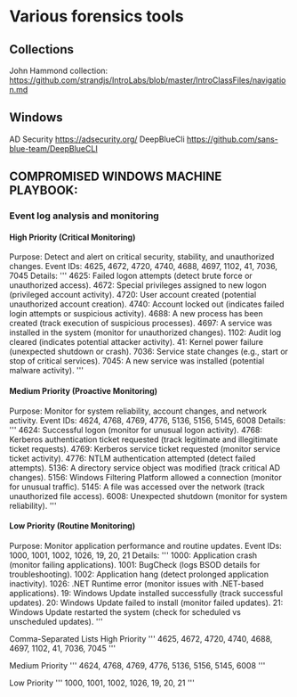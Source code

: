 # Various forensics tools

## Collections
John Hammond collection: https://github.com/strandjs/IntroLabs/blob/master/IntroClassFiles/navigation.md

## Windows
AD Security https://adsecurity.org/
DeepBlueCli https://github.com/sans-blue-team/DeepBlueCLI

## COMPROMISED WINDOWS MACHINE PLAYBOOK:
### Event log analysis and monitoring

#### High Priority (Critical Monitoring)
Purpose: Detect and alert on critical security, stability, and unauthorized changes.
Event IDs: 4625, 4672, 4720, 4740, 4688, 4697, 1102, 41, 7036, 7045
Details:
'''
4625: Failed logon attempts (detect brute force or unauthorized access).
4672: Special privileges assigned to new logon (privileged account activity).
4720: User account created (potential unauthorized account creation).
4740: Account locked out (indicates failed login attempts or suspicious activity).
4688: A new process has been created (track execution of suspicious processes).
4697: A service was installed in the system (monitor for unauthorized changes).
1102: Audit log cleared (indicates potential attacker activity).
41: Kernel power failure (unexpected shutdown or crash).
7036: Service state changes (e.g., start or stop of critical services).
7045: A new service was installed (potential malware activity).
'''

#### Medium Priority (Proactive Monitoring)
Purpose: Monitor for system reliability, account changes, and network activity.
Event IDs: 4624, 4768, 4769, 4776, 5136, 5156, 5145, 6008
Details:
'''
4624: Successful logon (monitor for unusual logon activity).
4768: Kerberos authentication ticket requested (track legitimate and illegitimate ticket requests).
4769: Kerberos service ticket requested (monitor service ticket activity).
4776: NTLM authentication attempted (detect failed attempts).
5136: A directory service object was modified (track critical AD changes).
5156: Windows Filtering Platform allowed a connection (monitor for unusual traffic).
5145: A file was accessed over the network (track unauthorized file access).
6008: Unexpected shutdown (monitor for system reliability).
'''

#### Low Priority (Routine Monitoring)
Purpose: Monitor application performance and routine updates.
Event IDs: 1000, 1001, 1002, 1026, 19, 20, 21
Details:
'''
1000: Application crash (monitor failing applications).
1001: BugCheck (logs BSOD details for troubleshooting).
1002: Application hang (detect prolonged application inactivity).
1026: .NET Runtime error (monitor issues with .NET-based applications).
19: Windows Update installed successfully (track successful updates).
20: Windows Update failed to install (monitor failed updates).
21: Windows Update restarted the system (check for scheduled vs unscheduled updates).
'''

Comma-Separated Lists
High Priority
'''
4625, 4672, 4720, 4740, 4688, 4697, 1102, 41, 7036, 7045
'''

Medium Priority
'''
4624, 4768, 4769, 4776, 5136, 5156, 5145, 6008
'''

Low Priority
'''
1000, 1001, 1002, 1026, 19, 20, 21
'''
